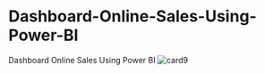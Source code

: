# Dashboard-Online-Sales-Using-Power-BI
Dashboard Online Sales Using Power BI
![card9](https://github.com/user-attachments/assets/0cff56f1-d630-4f17-926f-544263e9df3e)
